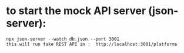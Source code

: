 # to start the mock API server (json-server):
    npx json-server --watch db.json --port 3001   
    this will run fake REST API in :  http://localhost:3001/platforms




